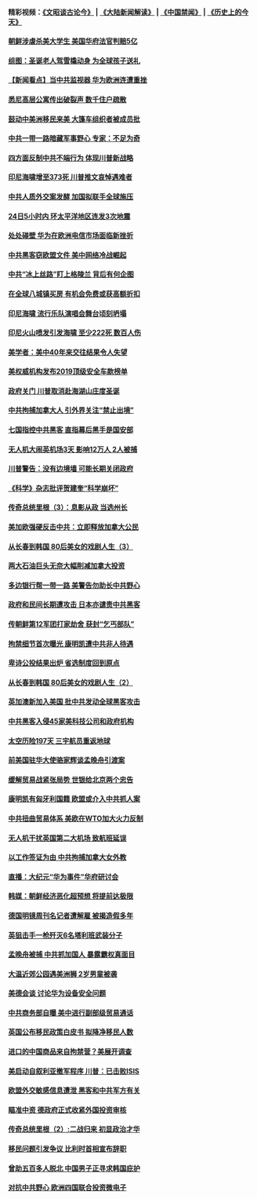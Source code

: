 #### 精彩视频：[《文昭谈古论今》](https://github.com/gfw-breaker/wenzhao/blob/master/README.md?t=12250631) | [《大陆新闻解读》](https://github.com/gfw-breaker/ntdtv-comedy/blob/master/README.md?t=12250631) | [《中国禁闻》](https://github.com/gfw-breaker/ntdtv-news/blob/master/README.md?t=12250631) | [《历史上的今天》](https://github.com/gfw-breaker/today-in-history/blob/master/README.md?t=12250631) 

#### [朝鲜涉虐杀美大学生 美国华府法官判赔5亿](../pages/nsc418/n10931032.md?t=12250631) 

#### [组图：圣诞老人驾雪橇动身 为全球孩子送礼](../pages/nsc418/n10930732.md?t=12250631) 

#### [【新闻看点】当中共监视器 华为欧洲连遭重挫](../pages/nsc418/n10930646.md?t=12250631) 

#### [悉尼高层公寓传出破裂声 数千住户疏散](../pages/nsc418/n10930665.md?t=12250631) 

#### [鼓动中美洲移民来美 大篷车组织者被成员批](../pages/nsc418/n10930604.md?t=12250631) 

#### [中共一带一路暗藏军事野心 专家：不足为奇](../pages/nsc418/n10930595.md?t=12250631) 

#### [四方面反制中共不端行为 体现川普新战略](../pages/nsc418/n10930171.md?t=12250631) 

#### [印尼海啸增至373死 川普推文哀悼遇难者](../pages/nsc418/n10929896.md?t=12250631) 

#### [中共人质外交案发酵 加国拟联手全球施压](../pages/nsc418/n10928999.md?t=12250631) 

#### [24日5小时内 环太平洋地区连发3次地震](../pages/nsc418/n10929109.md?t=12250631) 

#### [处处碰壁 华为在欧洲电信市场面临新挫折](../pages/nsc418/n10929057.md?t=12250631) 

#### [中共黑客窃欧盟文件 美中网络冷战崛起](../pages/nsc418/n10928801.md?t=12250631) 

#### [中共“冰上丝路”盯上格陵兰 背后有何企图](../pages/nsc418/n10926007.md?t=12250631) 

#### [在全球八城镇买房 有机会免费或获高额折扣](../pages/nsc418/n10927163.md?t=12250631) 

#### [印尼海啸 流行乐队演唱会舞台顷刻坍塌](../pages/nsc418/n10927974.md?t=12250631) 

#### [印尼火山喷发引发海啸 至少222死 数百人伤](../pages/nsc418/n10927495.md?t=12250631) 

#### [美学者：美中40年来交往结果令人失望](../pages/nsc418/n10927569.md?t=12250631) 

#### [美权威机构发布2019顶级安全车款榜单](../pages/nsc418/n10927038.md?t=12250631) 

#### [政府关门 川普取消赴海湖山庄度圣诞](../pages/nsc418/n10927613.md?t=12250631) 

#### [中共拘捕加拿大人 引外界关注“禁止出境”](../pages/nsc418/n10927145.md?t=12250631) 

#### [七国指控中共黑客 直指幕后黑手是国安部](../pages/nsc418/n10927012.md?t=12250631) 

#### [无人机大闹英机场3天 影响12万人 2人被捕](../pages/nsc418/n10926742.md?t=12250631) 

#### [川普警告：没有边境墙 可能长期关闭政府](../pages/nsc418/n10926277.md?t=12250631) 

#### [《科学》杂志批评贺建奎“科学崩坏”](../pages/nsc418/n10925960.md?t=12250631) 

#### [传奇总统里根（3）：息影从政 当选州长](../pages/nsc418/n10925669.md?t=12250631) 

#### [美加欧强硬反击中共：立即释放加拿大公民](../pages/nsc418/n10925745.md?t=12250631) 

#### [从长春到韩国 80后美女的戏剧人生（3）](../pages/nsc418/n10923009.md?t=12250631) 

#### [两大石油巨头无奈大幅削减加拿大投资](../pages/nsc418/n10925542.md?t=12250631) 

#### [多边银行帮一带一路 美警告勿助长中共野心](../pages/nsc418/n10925309.md?t=12250631) 

#### [政府和民间长期遭攻击 日本亦谴责中共黑客](../pages/nsc418/n10924008.md?t=12250631) 

#### [传朝鲜第12军团打家劫舍 获封“乞丐部队”](../pages/nsc418/n10924553.md?t=12250631) 

#### [拘禁细节首次曝光 康明凯遭中共非人待遇](../pages/nsc418/n10924051.md?t=12250631) 

#### [卑诗公投结果出炉 省选制度回到原点](../pages/nsc418/n10924449.md?t=12250631) 

#### [从长春到韩国 80后美女的戏剧人生（2）](../pages/nsc418/n10916777.md?t=12250631) 

#### [英加澳新加入美国 批中共发动全球黑客攻击](../pages/nsc418/n10923357.md?t=12250631) 

#### [中共黑客入侵45家美科技公司和政府机构](../pages/nsc418/n10923136.md?t=12250631) 

#### [太空历险197天 三宇航员重返地球](../pages/nsc418/n10922909.md?t=12250631) 

#### [前美国驻华大使骆家辉谈孟晚舟引渡案](../pages/nsc418/n10923038.md?t=12250631) 

#### [缓解贸易战紧张局势 世银给北京两个忠告](../pages/nsc418/n10923048.md?t=12250631) 

#### [康明凯有匈牙利国籍 欧盟或介入中共抓人案](../pages/nsc418/n10922924.md?t=12250631) 

#### [中共扭曲贸易体系 美欧在WTO加大火力反制](../pages/nsc418/n10922906.md?t=12250631) 

#### [无人机干扰英国第二大机场 致航班延误](../pages/nsc418/n10922740.md?t=12250631) 

#### [以工作签证为由 中共拘捕加拿大女外教](../pages/nsc418/n10922534.md?t=12250631) 

#### [直播：大纪元“华为事件”华府研讨会](../pages/nsc418/n10921256.md?t=12250631) 

#### [韩媒：朝鲜经济恶化超预想 将提前达极限](../pages/nsc418/n10921675.md?t=12250631) 

#### [德国明镜周刊名记者遭解雇 被揭造假多年](../pages/nsc418/n10922296.md?t=12250631) 

#### [英狙击手一枪歼灭6名塔利班武装分子](../pages/nsc418/n10921949.md?t=12250631) 

#### [孟晚舟被捕 中共抓加国人 暴露霸权真面目](../pages/nsc418/n10921038.md?t=12250631) 

#### [大温近郊公园遇美洲狮 2岁男童被袭](../pages/nsc418/n10921281.md?t=12250631) 

#### [美德会谈 讨论华为设备安全问题](../pages/nsc418/n10921303.md?t=12250631) 

#### [中共商务部自曝 美中进行副部级贸易通话](../pages/nsc418/n10920635.md?t=12250631) 

#### [英国公布移民政策白皮书 拟降净移民人数](../pages/nsc418/n10920597.md?t=12250631) 

#### [进口的中国商品来自拘禁营？美展开调查](../pages/nsc418/n10920326.md?t=12250631) 

#### [美启动自叙利亚撤军程序 川普：已击败ISIS](../pages/nsc418/n10920579.md?t=12250631) 

#### [欧盟外交敏感信息遭泄 黑客和中共军方有关](../pages/nsc418/n10920529.md?t=12250631) 

#### [瞄准中资 德政府正式收紧外国投资审核](../pages/nsc418/n10920547.md?t=12250631) 

#### [传奇总统里根（2）:二战归来 初显政治才华](../pages/nsc418/n10919484.md?t=12250631) 

#### [移民问题引发争议 比利时首相宣布辞职](../pages/nsc418/n10919907.md?t=12250631) 

#### [曾助五百多人脱北 中国男子正寻求韩国庇护](../pages/nsc418/n10919978.md?t=12250631) 

#### [对抗中共野心 欧洲四国联合投资微电子](../pages/nsc418/n10918997.md?t=12250631) 

